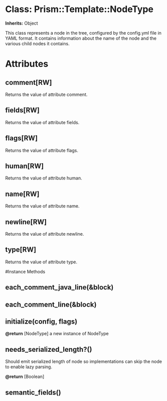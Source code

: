 # Class: Prism::Template::NodeType
**Inherits:** Object
    

This class represents a node in the tree, configured by the config.yml file in
YAML format. It contains information about the name of the node and the
various child nodes it contains.


# Attributes
## comment[RW] [](#attribute-i-comment)
Returns the value of attribute comment.

## fields[RW] [](#attribute-i-fields)
Returns the value of attribute fields.

## flags[RW] [](#attribute-i-flags)
Returns the value of attribute flags.

## human[RW] [](#attribute-i-human)
Returns the value of attribute human.

## name[RW] [](#attribute-i-name)
Returns the value of attribute name.

## newline[RW] [](#attribute-i-newline)
Returns the value of attribute newline.

## type[RW] [](#attribute-i-type)
Returns the value of attribute type.


#Instance Methods
## each_comment_java_line(&block) [](#method-i-each_comment_java_line)

## each_comment_line(&block) [](#method-i-each_comment_line)

## initialize(config, flags) [](#method-i-initialize)

**@return** [NodeType] a new instance of NodeType

## needs_serialized_length?() [](#method-i-needs_serialized_length?)
Should emit serialized length of node so implementations can skip the node to
enable lazy parsing.

**@return** [Boolean] 

## semantic_fields() [](#method-i-semantic_fields)


